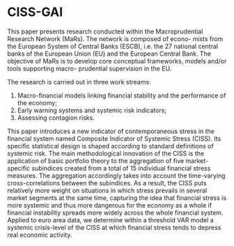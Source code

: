 # CISS-GAI

This paper presents research conducted within the Macroprudential Research Network (MaRs). The network is composed of econo- mists from the European System of Central Banks (ESCB), i.e. the 27 national central banks of the European Union (EU) and the European Central Bank. The objective of MaRs is to develop core conceptual frameworks, models and/or tools supporting macro- prudential supervision in the EU.

The research is carried out in three work streams: 
1) Macro-financial models linking financial stability and the performance of the economy; 
2) Early warning systems and systemic risk indicators;
3) Assessing contagion risks.

This paper introduces a new indicator of contemporaneous stress in the financial system named Composite Indicator of Systemic Stress (CISS). Its specific statistical design is shaped according to standard definitions of systemic risk. The main methodological innovation of the CISS is the application of basic portfolio theory to the aggregation of five market-specific subindices created from a total of 15 individual financial stress measures. The aggregation accordingly takes into account the time-varying cross-correlations between the subindices. As a result, the CISS puts relatively more weight on situations in which stress prevails in several market segments at the same time, capturing the idea that financial stress is more systemic and thus more dangerous for the economy as a whole if financial instability spreads more widely across the whole financial system. Applied to euro area data, we determine within a threshold VAR model a systemic crisis-level of the CISS at which financial stress tends to depress real economic activity.


